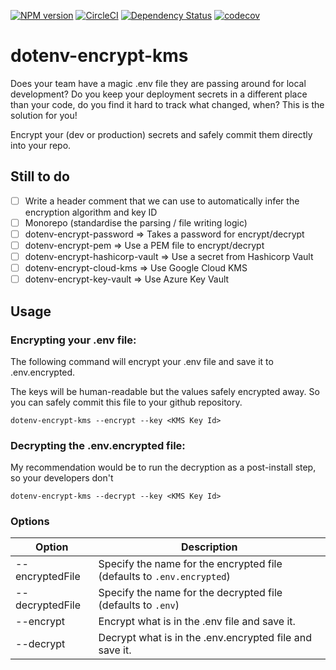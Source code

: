 [![NPM version][npm-image]](npm-url)
[![CircleCI][circleci-image]](circleci-url)
[![Dependency Status][daviddm-image]][daviddm-url]
[![codecov][codecov-image]](codecov-url)

# dotenv-encrypt-kms

Does your team have a magic .env file they are passing around for local development? Do you keep your deployment secrets in a different place than your code, do you find it hard to track what changed, when? This is the solution for you!

Encrypt your (dev or production) secrets and safely commit them directly into your repo.

## Still to do

- [ ] Write a header comment that we can use to automatically infer the encryption algorithm and key ID
- [ ] Monorepo (standardise the parsing / file writing logic)
- [ ] dotenv-encrypt-password => Takes a password for encrypt/decrypt
- [ ] dotenv-encrypt-pem => Use a PEM file to encrypt/decrypt
- [ ] dotenv-encrypt-hashicorp-vault => Use a secret from Hashicorp Vault
- [ ] dotenv-encrypt-cloud-kms => Use Google Cloud KMS
- [ ] dotenv-encrypt-key-vault => Use Azure Key Vault

## Usage

### Encrypting your .env file:
The following command will encrypt your .env file and save it to .env.encrypted. 

The keys will be human-readable but the values safely encrypted away. So you can safely commit this file to your github repository.

```
dotenv-encrypt-kms --encrypt --key <KMS Key Id>
```

### Decrypting the .env.encrypted file:
My recommendation would be to run the decryption as a post-install step, so your developers don't 
```
dotenv-encrypt-kms --decrypt --key <KMS Key Id>
```

### Options

| Option          | Description                                                            |
|-----------------|------------------------------------------------------------------------|
| --encryptedFile | Specify the name for the encrypted file (defaults to `.env.encrypted`) |
| --decryptedFile | Specify the name for the decrypted file (defaults to `.env`)           |
| --encrypt       | Encrypt what is in the .env file and save it.                          |
| --decrypt       | Decrypt what is in the .env.encrypted file and save it.                |

[npm-image]: https://badge.fury.io/js/dotenv-encrypt-kms.svg
[npm-url]: https://npmjs.org/package/dotenv-encrypt-kms
[circleci-image]: https://circleci.com/gh/AlexHayton/dotenv-encrypt-kms.svg?style=shield
[circleci-url]: https://circleci.com/gh/AlexHayton/dotenv-encrypt-kms
[daviddm-image]: https://david-dm.org/alexhayton/dotenv-encrypt-kms.svg?theme=shields.io
[daviddm-url]: https://david-dm.org/alexhayton/dotenv-encrypt-kms
[codecov-image]: https://codecov.io/gh/AlexHayton/dotenv-encrypt/branch/master/graph/badge.svg
[codecov-url]: https://codecov.io/gh/AlexHayton/dotenv-encrypt
